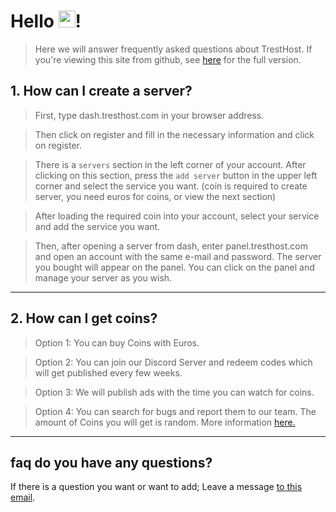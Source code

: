 # Hello <img src="https://user-images.githubusercontent.com/5679180/79618120-0daffb80-80be-11ea-819e-d2b0fa904d07.gif" width="27px">!

> Here we will answer frequently asked questions about TrestHost. If you're viewing this site from github, see [here](https://faq.tresthost.com) for the full version. 

## 1. How can I create a server? 

> First, type dash.tresthost.com in your browser address. 

> Then click on register and fill in the necessary information and click on register. 

> There is a ``servers`` section in the left corner of your account. After clicking on this section, press the ``add server`` button in the upper left corner and select the service you want. (coin is required to create server, you need euros for coins, or view the next section) 

> After loading the required coin into your account, select your service and add the service you want. 

> Then, after opening a server from dash, enter panel.tresthost.com and open an account with the same e-mail and password. The server you bought will appear on the panel. You can click on the panel and manage your server as you wish. 

-------------

## 2. How can I get coins? 

> Option 1: You can buy Coins with Euros.

> Option 2: You can join our Discord Server and redeem codes which will get published every few weeks.

> Option 3: We will publish ads with the time you can watch for coins.

> Option 4: You can search for bugs and report them to our team. The amount of Coins you will get is random. More information [here.](https://docs.google.com/document/d/1KVu93OmpmMnq1vlkUWIptIUdzB34S28iHW_tZDQMBVM)

-------------

## faq do you have any questions? 
If there is a question you want or want to add; Leave a message [to this email](mailto:questions@tresthost.com). 
